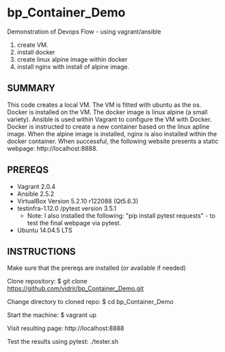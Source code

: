 # bp_Container_Demo
Demonstration of Devops Flow - using vagrant/ansible 
1. create VM.
2. install docker
3. create linux alpine image within docker
4. install nginx with install of alpine image.


SUMMARY
--------
This code creates a local VM.  The VM is fitted with ubuntu as the os.  Docker is installed on the VM.  The docker image is linux alpine (a small variety).  Ansible is used within Vagrant to configure the VM with Docker.  Docker is instructed to create a new container based on the linux apline image.  When the alpine image is installed, nginx is also installed within the docker container.  When successful, the following website presents a static webpage: http://localhost:8888. 


PREREQS
--------

* Vagrant 2.0.4 
* Ansible 2.5.2 
* VirtualBox Version 5.2.10 r122088 (Qt5.6.3) 
* testinfra-1.12.0 /pytest version 3.5.1 
   - Note: I also installed the following: "pip install pytest requests" - to test the final webpage via pytest. 
* Ubuntu 14.04.5 LTS 


INSTRUCTIONS
-------------
Make sure that the prereqs are installed (or available if needed)

Clone repository:
  $ git clone https://github.com/vidrir/bp_Container_Demo.git

Change directory to cloned repo:
  $ cd bp_Container_Demo
  
Start the machine:
  $ vagrant up
  
Visit resulting page: http://localhost:8888

Test the results using pytest: ./tester.sh


